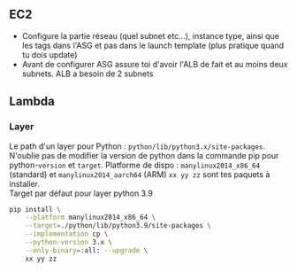 ## EC2
* Configure la partie réseau (quel subnet etc...), instance type, ainsi que les tags dans l'ASG et pas dans le launch template (plus pratique quand tu dois update)
* Avant de configurer ASG assure toi d'avoir l'ALB de fait et au moins deux subnets. ALB a besoin de 2 subnets
  
## Lambda 
### Layer
Le path d'un layer pour Python : `python/lib/python3.x/site-packages`.  
N'oublie pas de modifier la version de python dans la commande pip pour python-`version` et `target`.
Platforme de dispo : `manylinux2014_x86_64` (standard) et `manylinux2014_aarch64` (ARM)
`xx yy zz` sont tes paquets à installer.  
Target par défaut pour layer python 3.9
```bash
pip install \
    --platform manylinux2014_x86_64 \
    --target=./python/lib/python3.9/site-packages \
    --implementation cp \
    --python-version 3.x \
    --only-binary=:all: --upgrade \
    xx yy zz
```